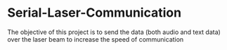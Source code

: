 # Serial-Laser-Communication
The objective of this project is to send the data (both audio and text data) over the laser beam to increase the speed of communication
